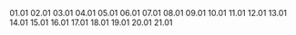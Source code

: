 01.01
02.01
03.01
04.01
05.01
06.01
07.01
08.01
09.01
10.01
11.01
12.01 
13.01
14.01
15.01
16.01
17.01
18.01
19.01
20.01
21.01
